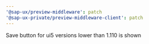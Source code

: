 ```yaml
---
'@sap-ux/preview-middleware': patch
'@sap-ux-private/preview-middleware-client': patch
---
```


Save button for ui5 versions lower than 1.110 is shown
